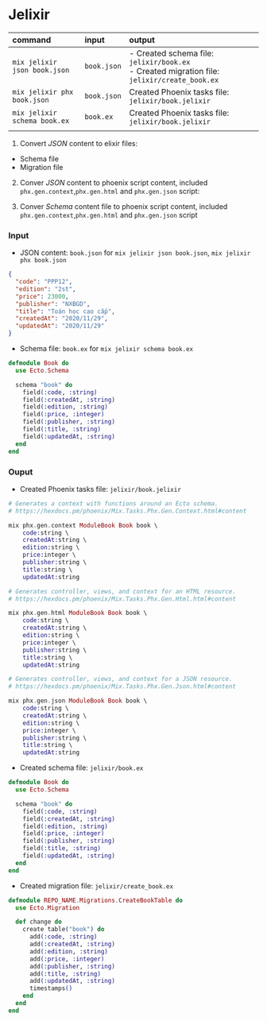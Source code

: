 # Jelixir

| command | input | output |
| :---         | :---           |:---  |
| `mix jelixir json book.json`   | `book.json`     | - Created schema file: `jelixir/book.ex`</br>- Created migration file: `jelixir/create_book.ex`    |
| `mix jelixir phx book.json`     | `book.json`       | Created Phoenix tasks file: `jelixir/book.jelixir`      |
| `mix jelixir schema book.ex`    |    `book.ex`       | Created Phoenix tasks file: `jelixir/book.jelixir` |
|      |      |     |


1. Convert *JSON* content to elixir files:
- Schema file
- Migration file

2. Conver *JSON* content to phoenix script content, included `phx.gen.context`,`phx.gen.html` and `phx.gen.json` script:

3. Conver *Schema* content file to phoenix script content, included `phx.gen.context`,`phx.gen.html` and `phx.gen.json` script


### Input 
- JSON content: `book.json` for `mix jelixir json book.json`, `mix jelixir phx book.json` 

```json
{
  "code": "PPP12",
  "edition": "2st",
  "price": 23000,
  "publisher": "NXBGD",
  "title": "Toán học cao cấp",
  "createdAt": "2020/11/29",
  "updatedAt": "2020/11/29"
}
```

- Schema file: `book.ex` for  `mix jelixir schema book.ex`

```ex
defmodule Book do
  use Ecto.Schema

  schema "book" do
    field(:code, :string)
    field(:createdAt, :string)
    field(:edition, :string)
    field(:price, :integer)
    field(:publisher, :string)
    field(:title, :string)
    field(:updatedAt, :string) 
  end
end
```


### Ouput
- Created Phoenix tasks file: `jelixir/book.jelixir`

```ex
# Generates a context with functions around an Ecto schema.
# https://hexdocs.pm/phoenix/Mix.Tasks.Phx.Gen.Context.html#content

mix phx.gen.context ModuleBook Book book \
    code:string \
    createdAt:string \
    edition:string \
    price:integer \
    publisher:string \
    title:string \
    updatedAt:string

# Generates controller, views, and context for an HTML resource. 
# https://hexdocs.pm/phoenix/Mix.Tasks.Phx.Gen.Html.html#content

mix phx.gen.html ModuleBook Book book \
    code:string \
    createdAt:string \
    edition:string \
    price:integer \
    publisher:string \
    title:string \
    updatedAt:string

# Generates controller, views, and context for a JSON resource.
# https://hexdocs.pm/phoenix/Mix.Tasks.Phx.Gen.Json.html#content

mix phx.gen.json ModuleBook Book book \
    code:string \
    createdAt:string \
    edition:string \
    price:integer \
    publisher:string \
    title:string \
    updatedAt:string

```

- Created schema file: `jelixir/book.ex`

```ex
defmodule Book do
  use Ecto.Schema

  schema "book" do
    field(:code, :string)
    field(:createdAt, :string)
    field(:edition, :string)
    field(:price, :integer)
    field(:publisher, :string)
    field(:title, :string)
    field(:updatedAt, :string) 
  end
end
```

- Created migration file: `jelixir/create_book.ex`

```ex
defmodule REPO_NAME.Migrations.CreateBookTable do
  use Ecto.Migration

  def change do
    create table("book") do
      add(:code, :string)
      add(:createdAt, :string)
      add(:edition, :string)
      add(:price, :integer)
      add(:publisher, :string)
      add(:title, :string)
      add(:updatedAt, :string)
      timestamps()
    end
  end
end
```
